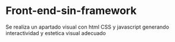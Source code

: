 # Front-end-sin-framework
Se realiza un apartado visual con html CSS y javascript generando interactividad y estetica visual adecuado 
